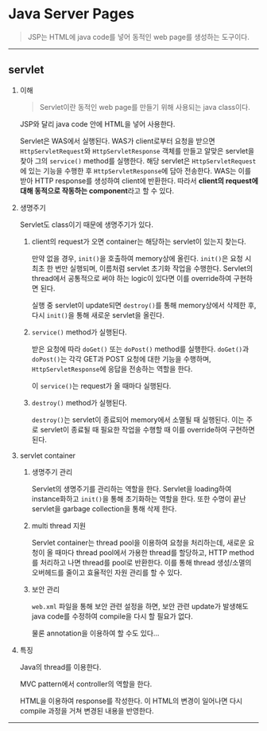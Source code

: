 # Java Server Pages

> JSP는 HTML에 java code를 넣어 동적인 web page를 생성하는 도구이다.

---

## servlet

1. 이해

   > Servlet이란 동적인 web page를 만들기 위해 사용되는 java class이다.

   JSP와 달리 java code 안에 HTML을 넣어 사용한다.

   Servlet은 WAS에서 실행된다. WAS가 client로부터 요청을 받으면 `HttpServletRequest`와 `HttpServletResponse` 객체를 만들고 알맞은 servlet을 찾아 그의 `service()` method를 실행한다. 해당 servlet은 `HttpServletRequest`에 있는 기능을 수행한 후 `HttpServletResponse`에 담아 전송한다. WAS는 이를 받아 HTTP response를 생성하여 client에 반환한다. 따라서 **client의 request에 대해 동적으로 작동하는 component**라고 할 수 있다.

2. 생명주기

   Servlet도 class이기 때문에 생명주기가 있다.

   1. client의 request가 오면 container는 해당하는 servlet이 있는지 찾는다.

      만약 없을 경우, `init()`을 호출하여 memory상에 올린다. `init()`은 요청 시 최초 한 번만 실행되며, 이름처럼 servlet 초기화 작업을 수행한다. Servlet의 thread에서 공통적으로 써야 하는 logic이 있다면 이를 override하여 구현하면 된다.

      실행 중 servlet이 update되면 `destroy()`를 통해 memory상에서 삭제한 후, 다시 `init()`을 통해 새로운 servlet을 올린다.

   2. `service()` method가 실행된다.

      받은 요청에 따라 `doGet()` 또는 `doPost()` method를 실행한다. `doGet()`과 `doPost()`는 각각 GET과 POST 요청에 대한 기능을 수행하며, `HttpServletResponse`에 응답을 전송하는 역할을 한다.

      이 `service()`는 request가 올 때마다 실행된다.

   3. `destroy()` method가 실행된다.

      `destroy()`는 servlet이 종료되어 memory에서 소멸될 때 실행된다. 이는 주로 servlet이 종료될 때 필요한 작업을 수행할 때 이를 override하여 구현하면 된다.

3. servlet container

   1. 생명주기 관리

      Servlet의 생명주기를 관리하는 역할을 한다. Servlet을 loading하여 instance화하고 `init()`을 통해 초기화하는 역할을 한다. 또한 수명이 끝난 servlet을 garbage collection을 통해 삭제 한다.

   2. multi thread 지원

      Servlet container는 thread pool을 이용하여 요청을 처리하는데, 새로운 요청이 올 때마다 thread pool에서 가용한 thread를 할당하고,
      HTTP method를 처리하고 나면 thread를 pool로 반환한다. 이를 통해 thread 생성/소멸의 오버헤드를 줄이고 효율적인 자원 관리를 할 수 있다.

   3. 보안 관리

      `web.xml` 파일을 통해 보안 관련 설정을 하면, 보안 관련 update가 발생해도 java code를 수정하여 compile을 다시 할 필요가 없다.

      물론 annotation을 이용하여 할 수도 있다...

4. 특징

   Java의 thread를 이용한다.

   MVC pattern에서 controller의 역할을 한다.

   HTML을 이용하여 response를 작성한다. 이 HTML의 변경이 일어나면 다시 compile 과정을 거쳐 변경된 내용을 반영한다.

---
